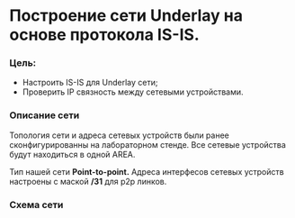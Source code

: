 # Построение сети Underlay на основе протокола IS-IS.
### Цель:
- Настроить IS-IS для Underlay сети;
- Проверить IP связность между сетевыми устройствами.
### Описание сети
Топология сети и адреса сетевых устройств были ранее сконфигурированны на лабораторном стенде.
Все сетевые устройства будут находиться в одной AREA.

Тип нашей сети __Point-to-point.__ Адреса интерфесов сетевых устройств настроены с маской __/31__ для p2p линков.
### Схема сети
